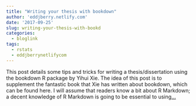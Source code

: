 ```yaml
---
title: "Writing your thesis with bookdown"
author: 'eddjberry.netlify.com'
date: '2017-09-25'
slug: writing-your-thesis-with-bookd
categories:
  - bloglink
tags:
  - rstats
  - eddjberrynetlifycom
---
```


This post details some tips and tricks for writing a thesis/dissertation using the bookdown R package by Yihui Xie. The idea of this post is to supplement the fantastic book that Xie has written about bookdown, which can be found here. I will assume that readers know a bit about R Markdown; a decent knowledge of R Markdown is going to be essential to using[... <i class="fas fa-external-link-alt"></i>](https://eddjberry.netlify.com/post/writing-your-thesis-with-bookdown/)

